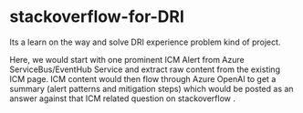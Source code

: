 # stackoverflow-for-DRI
Its a learn on the way and solve DRI experience problem kind of project.

Here, we would start with one prominent ICM Alert from Azure ServiceBus/EventHub Service and extract raw content from the existing ICM page. ICM content would then flow through Azure OpenAI to get a summary (alert patterns and mitigation steps) which would be posted as an answer against that ICM related question on stackoverflow .
